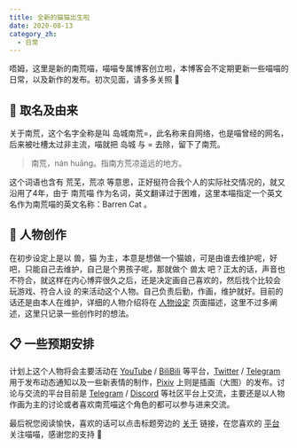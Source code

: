 ```yaml
---
title: 全新的猫猫出生啦
date: 2020-08-13
category_zh:
  - 日常
---
```


唔姆，这里是新的南荒喵，喵喵专属博客创立啦，本博客会不定期更新一些喵喵的日常，以及新作的发布。初次见面，请多多关照 🍪

<!-- more -->

## 📝 取名及由来

关于南荒，这个名字全称是叫 岛城南荒=，此名称来自网络，也是喵曾经的网名，后来被吐槽太过非主流，喵就把 岛城 与 = 去除，留下了南荒。

> 南荒，nán huāng。指南方荒凉遥远的地方。

这个词语也含有 荒芜，荒凉 等意思，正好挺符合我个人的实际社交情况的，就又沿用了4年，由于 南荒喵 作为名词，英文翻译过于困难，这里本喵指定一个英文名作为南荒喵的英文名称：Barren Cat 。

## 🎨 人物创作

在初步设定上是以 兽，猫 为主，本意是想做一个猫娘，可是由谁去维护呢，好吧，只能自己去维护，自己是个男孩子呢，那就做个 兽太 吧？正太的话，声音也不符合，就这样在内心博弈很久之后，还是决定画自己喜欢的，然后找个比较会 玩游戏、符合人设 的来活动这个人物。自己负责后勤，作画，维护就好。目前的话还是由本人在维护，详细的人物介绍将在 [人物设定](/build.html) 页面描述，这里不过多阐述，这里只记录一些创作时的想法。

## 📋 一些预期安排

计划上这个人物将会主要活动在 [YouTube](https://www.youtube.com/channel/UCKvT-Fza3hnXM3m47lCCjPw) / [BiliBili](https://space.bilibili.com/32597774) 等平台，[Twitter](https://twitter.com/nhmiao) / [Telegram](https://t.me/nhnotice) 用于发布动态通知以及一些新表情的制作，[Pixiv](https://pixiv.net/users/55522166) 上则是插画（大图）的发布。讨论与交流的平台目前是 [Telegram](https://t.me/nhfans) / [Discord](https://discord.gg/Yy82NY3) 等社区平台上交流，主要还是以人物作画为主的讨论或者喜欢南荒喵这个角色的都可以参与进来交流。

最后祝您阅读愉快，喜欢的话可以点击标题旁边的 [关于](/about.html) 链接，在您喜欢的 [平台](/about.html#platform) 关注喵喵，感谢您的支持 💖
